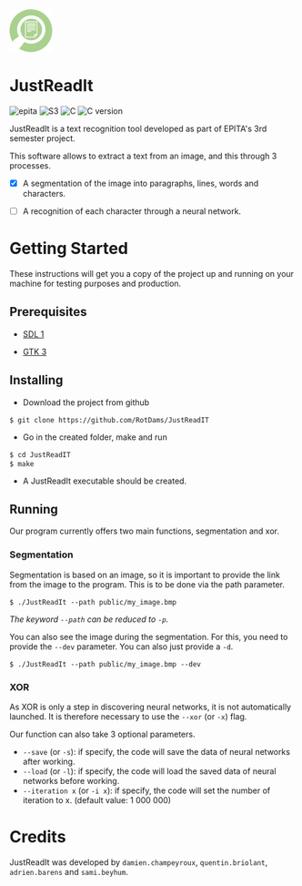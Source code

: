 <img src="src/assets/logos/logo.png" alt="logo" width="75"/>

# JustReadIt

![epita](https://img.shields.io/badge/EPITA-project-brightgreen)
![S3](https://img.shields.io/badge/Semester-S3-important)
![C](https://img.shields.io/badge/Language-C-blueviolet)
![C version](https://img.shields.io/badge/Version-c99-informational)

JustReadIt is a text recognition tool developed as part of EPITA's 3rd semester project.

This software allows to extract a text from an image, and this through 3 processes.

- [x] A segmentation of the image into paragraphs, lines, words and characters.

- [ ] A recognition of each character through a neural network.

# Getting Started

These instructions will get you a copy of the project up and running on your machine for testing purposes and production.

## Prerequisites

- [SDL 1](https://www.libsdl.org/download-1.2.php)

- [GTK 3](https://developer.gnome.org/gtk3/stable/)

## Installing

- Download the project from github

```
$ git clone https://github.com/RotDams/JustReadIT
```

- Go in the created folder, make and run

```
$ cd JustReadIT
$ make
```

- A JustReadIt executable should be created.

## Running

Our program currently offers two main functions, segmentation and xor.

### Segmentation

Segmentation is based on an image, so it is important to provide the link from the image to the program.
This is to be done via the path parameter.

```
$ ./JustReadIt --path public/my_image.bmp
```

*The keyword `--path` can be reduced to `-p`.*

You can also see the image during the segmentation. For this, you need to provide the `--dev` parameter. You can also just provide a `-d`.

```
$ ./JustReadIt --path public/my_image.bmp --dev
```

### XOR

As XOR is only a step in discovering neural networks, it is not automatically launched.
It is therefore necessary to use the `--xor` (or `-x`) flag.
 
 Our function can also take 3 optional parameters.
 
 - `--save` (or `-s`): if specify, the code will save the data of neural networks after working.
 - `--load` (or `-l`): if specify, the code will load the saved data of neural networks before working.
 - `--iteration x` (or `-i x`): if specify, the code will set the number of iteration to x. (default value: 1 000 000)
 


# Credits

JustReadIt was developed by `damien.champeyroux`, `quentin.briolant`, `adrien.barens` and `sami.beyhum`.
